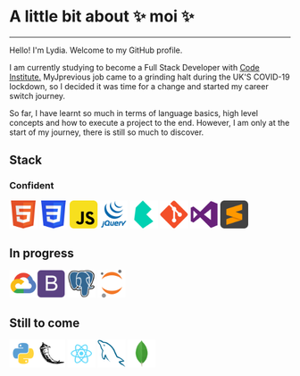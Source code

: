 # A little bit about ✨ moi ✨
---
Hello! I'm Lydia. Welcome to my GitHub profile.

I am currently studying to become a Full Stack Developer with [Code Institute.](https://codeinstitute.net/) MyJprevious job came to a grinding halt during the UK'S COVID-19 lockdown, so I decided it was time for a change and started my career switch journey. 

So far, I have learnt so much in terms of language basics, high level concepts and how to execute a project to the end. However, I am only at the start of my journey, there is still so much to discover.

## Stack
### Confident
<img src="https://github.com/edent/SuperTinyIcons/blob/master/images/svg/html5.svg" width="50"> <img src="https://github.com/edent/SuperTinyIcons/blob/master/images/svg/css3.svg" width="50">
<img src="https://github.com/edent/SuperTinyIcons/blob/master/images/svg/javascript.svg" width="50">
<img src="https://github.com/devicons/devicon/blob/master/icons/jquery/jquery-plain-wordmark.svg" width="50">
<img src="https://github.com/devicons/devicon/blob/master/icons/bulma/bulma-plain.svg" width="50">
<img src="https://github.com/devicons/devicon/blob/master/icons/git/git-original.svg" width="50">
<img src="https://github.com/devicons/devicon/blob/master/icons/visualstudio/visualstudio-plain.svg" width="50">
<img src="https://github.com/edent/SuperTinyIcons/blob/master/images/svg/sublimetext.svg" width="50">

## In progress
<img src="https://github.com/devicons/devicon/blob/master/icons/googlecloud/googlecloud-original.svg" width="50"><img src="https://github.com/devicons/devicon/blob/master/icons/bootstrap/bootstrap-plain.svg" width="50">
<img src="https://github.com/devicons/devicon/blob/master/icons/postgresql/postgresql-original.svg" width="50">
<img src="https://github.com/devicons/devicon/blob/master/icons/jupyter/jupyter-original.svg" width="50">

## Still to come
<img src="https://github.com/edent/SuperTinyIcons/blob/master/images/svg/python.svg" width="50"><img src="https://github.com/devicons/devicon/blob/master/icons/flask/flask-original.svg" width="50">
<img src="https://github.com/edent/SuperTinyIcons/blob/master/images/svg/react.svg" width="50">
<img src="https://github.com/devicons/devicon/blob/master/icons/mysql/mysql-original.svg" width="50">
<img src="https://github.com/devicons/devicon/blob/master/icons/mongodb/mongodb-original.svg" width="50">
